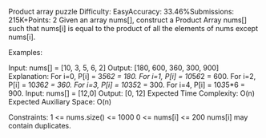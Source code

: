 Product array puzzle
Difficulty: EasyAccuracy: 33.46%Submissions: 215K+Points: 2
Given an array nums[], construct a Product Array nums[] such that nums[i] is equal to the product of all the elements of nums except nums[i].

Examples:

Input: nums[] = [10, 3, 5, 6, 2]
Output: [180, 600, 360, 300, 900]
Explanation: For i=0, P[i] = 3*5*6*2 = 180.
For i=1, P[i] = 10*5*6*2 = 600.
For i=2, P[i] = 10*3*6*2 = 360.
For i=3, P[i] = 10*3*5*2 = 300.
For i=4, P[i] = 10*3*5*6 = 900.
Input: nums[] = [12,0]
Output: [0, 12]
Expected Time Complexity: O(n)
Expected Auxiliary Space: O(n)

Constraints:
1 <= nums.size() <= 1000
0 <= nums[i] <= 200
nums[i] may contain duplicates.